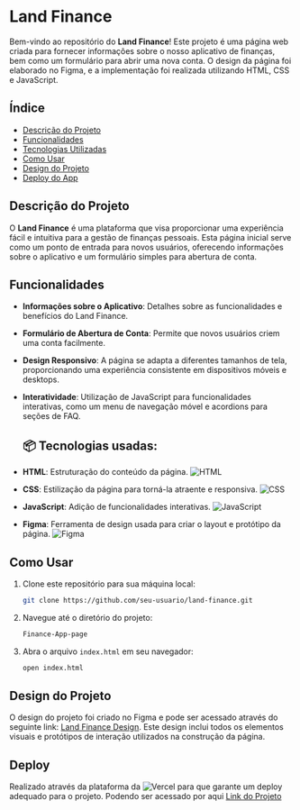 # Land Finance

Bem-vindo ao repositório do **Land Finance**! Este projeto é uma página web criada para fornecer informações sobre o nosso aplicativo de finanças, bem como um formulário para abrir uma nova conta. O design da página foi elaborado no Figma, e a implementação foi realizada utilizando HTML, CSS e JavaScript.

## Índice

- [Descrição do Projeto](#descrição-do-projeto)
- [Funcionalidades](#funcionalidades)
- [Tecnologias Utilizadas](#tecnologias-utilizadas)
- [Como Usar](#como-usar)
- [Design do Projeto](#design-do-projeto)
- [Deploy do App](#Deploy)

## Descrição do Projeto

O **Land Finance** é uma plataforma que visa proporcionar uma experiência fácil e intuitiva para a gestão de finanças pessoais. Esta página inicial serve como um ponto de entrada para novos usuários, oferecendo informações sobre o aplicativo e um formulário simples para abertura de conta.

## Funcionalidades

- **Informações sobre o Aplicativo**: Detalhes sobre as funcionalidades e benefícios do Land Finance.
- **Formulário de Abertura de Conta**: Permite que novos usuários criem uma conta facilmente.
- **Design Responsivo**: A página se adapta a diferentes tamanhos de tela, proporcionando uma experiência consistente em dispositivos móveis e desktops.
- **Interatividade**: Utilização de JavaScript para funcionalidades interativas, como um menu de navegação móvel e acordions para seções de FAQ.

  ## 📦 Tecnologias usadas:

- **HTML**: Estruturação do conteúdo da página.
  ![HTML](https://img.shields.io/badge/html5-%23E34F26.svg?style=for-the-badge&logo=html5&logoColor=white)
  
- **CSS**: Estilização da página para torná-la atraente e responsiva.
  ![CSS](https://img.shields.io/badge/css3-%231572B6.svg?style=for-the-badge&logo=css3&logoColor=white)
  
- **JavaScript**: Adição de funcionalidades interativas.
  ![JavaScript](https://img.shields.io/badge/javascript-%23323330.svg?style=for-the-badge&logo=javascript&logoColor=%23F7DF1E)
 
- **Figma**: Ferramenta de design usada para criar o layout e protótipo da página. 
  ![Figma](https://img.shields.io/badge/Figma-F24E1E?style=for-the-badge&logo=figma&logoColor=white)

## Como Usar

1. Clone este repositório para sua máquina local:
    ```bash
    git clone https://github.com/seu-usuario/land-finance.git
    ```
2. Navegue até o diretório do projeto:
    ```bash
   Finance-App-page
    ```
3. Abra o arquivo `index.html` em seu navegador:
    ```bash
    open index.html
    ```

## Design do Projeto

O design do projeto foi criado no Figma e pode ser acessado através do seguinte link: [Land Finance Design](https://www.figma.com/design/JllBvL8nsPI3RCpGg8kesk/Photo-8-App?node-id=0-1&t=IBJ2O6uTDP3z1CaK-0). Este design inclui todos os elementos visuais e protótipos de interação utilizados na construção da página.

## Deploy
Realizado através da plataforma da  ![Vercel](https://img.shields.io/badge/Vercel-000000?style=for-the-badge&logo=vercel&logoColor=white) para que garante um deploy adequado para o projeto. Podendo ser acessado por aqui [Link do Projeto](https://finance-app-page.vercel.app/)
